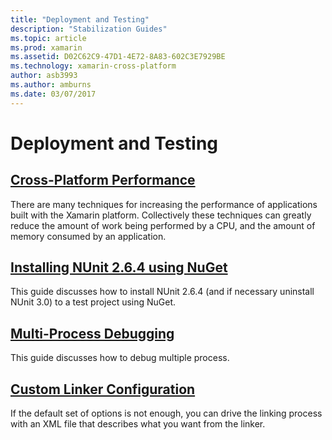 ```yaml
---
title: "Deployment and Testing"
description: "Stabilization Guides"
ms.topic: article
ms.prod: xamarin
ms.assetid: D02C62C9-47D1-4E72-8A83-602C3E7929BE
ms.technology: xamarin-cross-platform
author: asb3993
ms.author: amburns
ms.date: 03/07/2017
---
```


# Deployment and Testing

##  [Cross-Platform Performance](memory-perf-best-practices.md)

There are many techniques for increasing the performance of applications built with the Xamarin platform. Collectively these techniques can greatly reduce the amount of work being performed by a CPU, and the amount of memory consumed by an application.

## [Installing NUnit 2.6.4 using NuGet](installing-nunit-using-nuget.md)

This guide discusses how to install NUnit 2.6.4 (and if necessary uninstall NUnit 3.0) to a test project using NuGet.

## [Multi-Process Debugging](multi-process-debugging.md)

This guide discusses how to debug multiple process.


##  [Custom Linker Configuration](linker.md)

If the default set of options is not enough, you can drive the linking
process with an XML file that describes what you want from the linker.